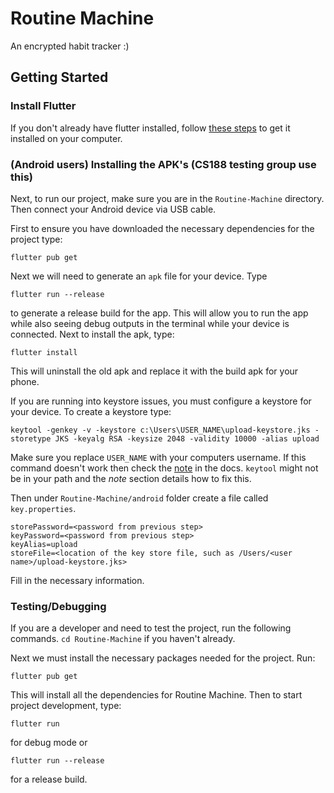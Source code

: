# Routine Machine

An encrypted habit tracker :)

## Getting Started

### Install Flutter
If you don't already have flutter installed, follow [these steps](https://flutter.dev/docs/get-started/install) to get it installed on your computer. 

### (Android users) Installing the APK's (CS188 testing group use this) 
Next, to run our project, make sure you are in the `Routine-Machine` directory. Then connect your Android device via USB cable. 

First to ensure you have downloaded the necessary dependencies for the project type:
```
flutter pub get
```

Next we will need to generate an `apk` file for your device. Type
```
flutter run --release
```
to generate a release build for the app. This will allow you to run the app while also seeing debug outputs in the terminal while your device is connected. Next to install the apk, type:
```
flutter install
```
This will uninstall the old apk and replace it with the build apk for your phone.

If you are running into keystore issues, you must configure a keystore for your device. 
To create a keystore type: 
```
keytool -genkey -v -keystore c:\Users\USER_NAME\upload-keystore.jks -storetype JKS -keyalg RSA -keysize 2048 -validity 10000 -alias upload
```
Make sure you replace `USER_NAME` with your computers username. If this command doesn't work then check the [note](https://flutter.dev/docs/deployment/android#build-an-apk) in the docs. `keytool` might not be in your path and the _note_ section details how to fix this. 

Then under `Routine-Machine/android` folder create a file called `key.properties`. 
```
storePassword=<password from previous step>
keyPassword=<password from previous step>
keyAlias=upload
storeFile=<location of the key store file, such as /Users/<user name>/upload-keystore.jks>
```
Fill in the necessary information. 

### Testing/Debugging
If you are a developer and need to test the project, run the following commands. 
`cd Routine-Machine` if you haven't already. 

Next we must install the necessary packages needed for the project. Run:
```
flutter pub get
```
This will install all the dependencies for Routine Machine. Then to start project development, type:
```
flutter run
```
for debug mode or 
```
flutter run --release
```
for a release build. 

